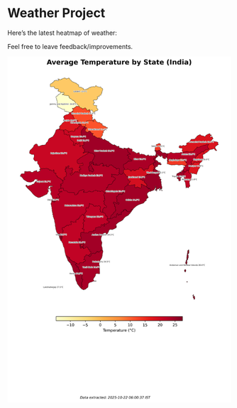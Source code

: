 # Weather Project

Here’s the latest heatmap of weather:

Feel free to leave feedback/improvements.

![India Heatmap](docs/assets/india_heatmap.png?v=F825AF)
